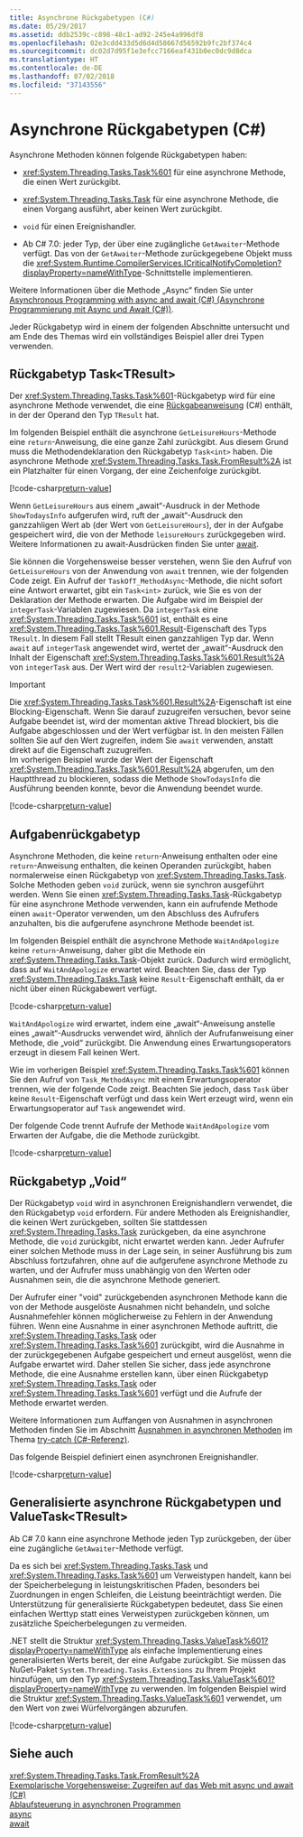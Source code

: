 ```yaml
---
title: Asynchrone Rückgabetypen (C#)
ms.date: 05/29/2017
ms.assetid: ddb2539c-c898-48c1-ad92-245e4a996df8
ms.openlocfilehash: 02e3cdd433d5d6d4d58667d56592b9fc2bf374c4
ms.sourcegitcommit: dc02d7d95f1e3efcc7166eaf431b0ec0dc9d8dca
ms.translationtype: HT
ms.contentlocale: de-DE
ms.lasthandoff: 07/02/2018
ms.locfileid: "37143556"
---
```

# <a name="async-return-types-c"></a>Asynchrone Rückgabetypen (C#)
Asynchrone Methoden können folgende Rückgabetypen haben:

- <xref:System.Threading.Tasks.Task%601> für eine asynchrone Methode, die einen Wert zurückgibt. 
 
-  <xref:System.Threading.Tasks.Task> für eine asynchrone Methode, die einen Vorgang ausführt, aber keinen Wert zurückgibt.

- `void` für einen Ereignishandler. 

- Ab C# 7.0: jeder Typ, der über eine zugängliche `GetAwaiter`-Methode verfügt. Das von der `GetAwaiter`-Methode zurückgegebene Objekt muss die <xref:System.Runtime.CompilerServices.ICriticalNotifyCompletion?displayProperty=nameWithType>-Schnittstelle implementieren.
  
Weitere Informationen über die Methode „Async“ finden Sie unter [Asynchronous Programming with async and await (C#) (Asynchrone Programmierung mit Async und Await (C#))](../../../../csharp/programming-guide/concepts/async/index.md).  
  
Jeder Rückgabetyp wird in einem der folgenden Abschnitte untersucht und am Ende des Themas wird ein vollständiges Beispiel aller drei Typen verwenden.  
  
##  Rückgabetyp <a name="BKMK_TaskTReturnType"></a> Task\<TResult\>  
Der <xref:System.Threading.Tasks.Task%601>-Rückgabetyp wird für eine asynchrone Methode verwendet, die eine [Rückgabeanweisung](../../../../csharp/language-reference/keywords/return.md) (C#) enthält, in der der Operand den Typ `TResult` hat.  
  
Im folgenden Beispiel enthält die asynchrone `GetLeisureHours`-Methode eine `return`-Anweisung, die eine ganze Zahl zurückgibt. Aus diesem Grund muss die Methodendeklaration den Rückgabetyp `Task<int>` haben.  Die asynchrone Methode <xref:System.Threading.Tasks.Task.FromResult%2A> ist ein Platzhalter für einen Vorgang, der eine Zeichenfolge zurückgibt.
  
[!code-csharp[return-value](../../../../../samples/snippets/csharp/programming-guide/async/async-returns1.cs)]

Wenn `GetLeisureHours` aus einem „await“-Ausdruck in der Methode `ShowTodaysInfo` aufgerufen wird, ruft der „await“-Ausdruck den ganzzahligen Wert ab (der Wert von `GetLeisureHours`), der in der Aufgabe gespeichert wird, die von der Methode `leisureHours` zurückgegeben wird. Weitere Informationen zu await-Ausdrücken finden Sie unter [await](../../../../csharp/language-reference/keywords/await.md).  
  
Sie können die Vorgehensweise besser verstehen, wenn Sie den Aufruf von `GetLeisureHours` von der Anwendung von `await` trennen, wie der folgenden Code zeigt. Ein Aufruf der `TaskOfT_MethodAsync`-Methode, die nicht sofort eine Antwort erwartet, gibt ein `Task<int>` zurück, wie Sie es von der Deklaration der Methode erwarten. Die Aufgabe wird im Beispiel der `integerTask`-Variablen zugewiesen. Da `integerTask` eine <xref:System.Threading.Tasks.Task%601> ist, enthält es eine <xref:System.Threading.Tasks.Task%601.Result>-Eigenschaft des Typs `TResult`. In diesem Fall stellt TResult einen ganzzahligen Typ dar. Wenn `await` auf `integerTask` angewendet wird, wertet der „await“-Ausdruck den Inhalt der Eigenschaft <xref:System.Threading.Tasks.Task%601.Result%2A> von `integerTask` aus. Der Wert wird der `result2`-Variablen zugewiesen.  
  
> [!IMPORTANT]
>  Die <xref:System.Threading.Tasks.Task%601.Result%2A>-Eigenschaft ist eine Blocking-Eigenschaft. Wenn Sie darauf zuzugreifen versuchen, bevor seine Aufgabe beendet ist, wird der momentan aktive Thread blockiert, bis die Aufgabe abgeschlossen und der Wert verfügbar ist. In den meisten Fällen sollten Sie auf den Wert zugreifen, indem Sie `await` verwenden, anstatt direkt auf die Eigenschaft zuzugreifen. <br/> Im vorherigen Beispiel wurde der Wert der Eigenschaft <xref:System.Threading.Tasks.Task%601.Result%2A> abgerufen, um den Hauptthread zu blockieren, sodass die Methode `ShowTodaysInfo` die Ausführung beenden konnte, bevor die Anwendung beendet wurde.  

[!code-csharp[return-value](../../../../../samples/snippets/csharp/programming-guide/async/async-returns1a.cs#1)]
  
##  <a name="BKMK_TaskReturnType"></a> Aufgabenrückgabetyp  
Asynchrone Methoden, die keine `return`-Anweisung enthalten oder eine `return`-Anweisung enthalten, die keinen Operanden zurückgibt, haben normalerweise einen Rückgabetyp von <xref:System.Threading.Tasks.Task>. Solche Methoden geben `void` zurück, wenn sie synchron ausgeführt werden. Wenn Sie einen <xref:System.Threading.Tasks.Task>-Rückgabetyp für eine asynchrone Methode verwenden, kann ein aufrufende Methode einen `await`-Operator verwenden, um den Abschluss des Aufrufers anzuhalten, bis die aufgerufene asynchrone Methode beendet ist.  
  
Im folgenden Beispiel enthält die asynchrone Methode `WaitAndApologize` keine `return`-Anweisung, daher gibt die Methode ein <xref:System.Threading.Tasks.Task>-Objekt zurück. Dadurch wird ermöglicht, dass auf `WaitAndApologize` erwartet wird. Beachten Sie, dass der Typ <xref:System.Threading.Tasks.Task> keine `Result`-Eigenschaft enthält, da er nicht über einen Rückgabewert verfügt.  

[!code-csharp[return-value](../../../../../samples/snippets/csharp/programming-guide/async/async-returns2.cs)]  
  
`WaitAndApologize` wird erwartet, indem eine „await“-Anweisung anstelle eines „await“-Ausdrucks verwendet wird, ähnlich der Aufrufanweisung einer Methode, die „void“ zurückgibt. Die Anwendung eines Erwartungsoperators erzeugt in diesem Fall keinen Wert.  
  
Wie im vorherigen Beispiel <xref:System.Threading.Tasks.Task%601> können Sie den Aufruf von `Task_MethodAsync` mit einem Erwartungsoperator trennen, wie der folgende Code zeigt. Beachten Sie jedoch, dass `Task` über keine `Result`-Eigenschaft verfügt und dass kein Wert erzeugt wird, wenn ein Erwartungsoperator auf `Task` angewendet wird.  
  
Der folgende Code trennt Aufrufe der Methode `WaitAndApologize` vom Erwarten der Aufgabe, die die Methode zurückgibt.  
 
[!code-csharp[return-value](../../../../../samples/snippets/csharp/programming-guide/async/async-returns2a.cs#1)]  
 
##  <a name="BKMK_VoidReturnType"></a> Rückgabetyp „Void“  
Der Rückgabetyp `void` wird in asynchronen Ereignishandlern verwendet, die den Rückgabetyp `void` erfordern. Für andere Methoden als Ereignishandler, die keinen Wert zurückgeben, sollten Sie stattdessen <xref:System.Threading.Tasks.Task> zurückgeben, da eine asynchrone Methode, die `void` zurückgibt, nicht erwartet werden kann. Jeder Aufrufer einer solchen Methode muss in der Lage sein, in seiner Ausführung bis zum Abschluss fortzufahren, ohne auf die aufgerufene asynchrone Methode zu warten, und der Aufrufer muss unabhängig von den Werten oder Ausnahmen sein, die die asynchrone Methode generiert.  
  
Der Aufrufer einer "void" zurückgebenden asynchronen Methode kann die von der Methode ausgelöste Ausnahmen nicht behandeln, und solche Ausnahmefehler können möglicherweise zu Fehlern in der Anwendung führen. Wenn eine Ausnahme in einer asynchronen Methode auftritt, die <xref:System.Threading.Tasks.Task> oder <xref:System.Threading.Tasks.Task%601> zurückgibt, wird die Ausnahme in der zurückgegebenen Aufgabe gespeichert und erneut ausgelöst, wenn die Aufgabe erwartet wird. Daher stellen Sie sicher, dass jede asynchrone Methode, die eine Ausnahme erstellen kann, über einen Rückgabetyp <xref:System.Threading.Tasks.Task> oder <xref:System.Threading.Tasks.Task%601> verfügt und die Aufrufe der Methode erwartet werden.  
  
Weitere Informationen zum Auffangen von Ausnahmen in asynchronen Methoden finden Sie im Abschnitt [Ausnahmen in asynchronen Methoden](../../../language-reference/keywords/try-catch.md#exceptions-in-async-methods) im Thema [try-catch (C#-Referenz)](../../../language-reference/keywords/try-catch.md).  
  
Das folgende Beispiel definiert einen asynchronen Ereignishandler.  
 
[!code-csharp[return-value](../../../../../samples/snippets/csharp/programming-guide/async/async-returns3.cs)]  
 
## <a name="generalized-async-return-types-and-valuetasktresult"></a>Generalisierte asynchrone Rückgabetypen und ValueTask\<TResult\>

Ab C# 7.0 kann eine asynchrone Methode jeden Typ zurückgeben, der über eine zugängliche `GetAwaiter`-Methode verfügt.
 
Da es sich bei <xref:System.Threading.Tasks.Task> und <xref:System.Threading.Tasks.Task%601> um Verweistypen handelt, kann bei der Speicherbelegung in leistungskritischen Pfaden, besonders bei Zuordnungen in engen Schleifen, die Leistung beeinträchtigt werden. Die Unterstützung für generalisierte Rückgabetypen bedeutet, dass Sie einen einfachen Werttyp statt eines Verweistypen zurückgeben können, um zusätzliche Speicherbelegungen zu vermeiden. 

.NET stellt die Struktur <xref:System.Threading.Tasks.ValueTask%601?displayProperty=nameWithType> als einfache Implementierung eines generalisierten Werts bereit, der eine Aufgabe zurückgibt. Sie müssen das NuGet-Paket `System.Threading.Tasks.Extensions` zu Ihrem Projekt hinzufügen, um den Typ <xref:System.Threading.Tasks.ValueTask%601?displayProperty=nameWithType> zu verwenden. Im folgenden Beispiel wird die Struktur <xref:System.Threading.Tasks.ValueTask%601> verwendet, um den Wert von zwei Würfelvorgängen abzurufen. 
  
[!code-csharp[return-value](../../../../../samples/snippets/csharp/programming-guide/async/async-valuetask.cs)]

## <a name="see-also"></a>Siehe auch  
<xref:System.Threading.Tasks.Task.FromResult%2A>   
[Exemplarische Vorgehensweise: Zugreifen auf das Web mit async und await (C#)](../../../../csharp/programming-guide/concepts/async/walkthrough-accessing-the-web-by-using-async-and-await.md)   
[Ablaufsteuerung in asynchronen Programmen](../../../../csharp/programming-guide/concepts/async/control-flow-in-async-programs.md)   
[async](../../../../csharp/language-reference/keywords/async.md)   
[await](../../../../csharp/language-reference/keywords/await.md)
